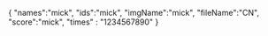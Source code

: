 {
  "names":"mick",
  "ids":"mick",
  "imgName":"mick",
  "fileName":"CN",
  "score":"mick",
  "times" : "1234567890"
}
